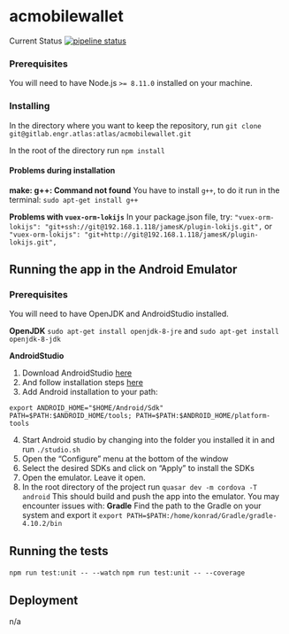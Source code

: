 # acmobilewallet
Current Status
[![pipeline status](http://gitlab.engr.atlas/atlas/acmobilewallet/badges/master/pipeline.svg)](http://gitlab.engr.atlas/atlas/acmobilewallet/commits/develop)

### Prerequisites
You will need to have Node.js `>= 8.11.0` installed on your machine.

### Installing
In the directory where you want to keep the repository, run
```git clone git@gitlab.engr.atlas:atlas/acmobilewallet.git```

In the root of the directory run
```npm install```

#### Problems during installation
**make: g++: Command not found**
You have to install `g++`, to do it run in the terminal:  `sudo apt-get install g++`

**Problems with `vuex-orm-lokijs`**
In your package.json file, try:
`"vuex-orm-lokijs": "git+ssh://git@192.168.1.118/jamesK/plugin-lokijs.git",`
or
`"vuex-orm-lokijs": "git+http://git@192.168.1.118/jamesK/plugin-lokijs.git",`

## Running the app in the Android Emulator

### Prerequisites
You will need to have OpenJDK and AndroidStudio installed.

**OpenJDK**
`sudo apt-get install openjdk-8-jre`
and
`sudo apt-get install openjdk-8-jdk`

**AndroidStudio**
1. Download AndroidStudio [here](https://developer.android.com/studio/)
2. And follow installation steps [here
](https://developer.android.com/studio/install)
3. Add Android installation to your path:
```
export ANDROID_HOME="$HOME/Android/Sdk"
PATH=$PATH:$ANDROID_HOME/tools; PATH=$PATH:$ANDROID_HOME/platform-tools
```
4. Start Android studio by changing into the folder you installed it in and run `./studio.sh`
5. Open the “Configure” menu at the bottom of the window
6. Select the desired SDKs and click on “Apply” to install the SDKs
7. Open the emulator. Leave it open.
8. In the root directory of the project run
`quasar dev -m cordova -T android`
This should build and push the app into the emulator.
You may encounter issues with:
**Gradle**
Find the path to the Gradle on your system and export it
`export PATH=$PATH:/home/konrad/Gradle/gradle-4.10.2/bin`


## Running the tests
`npm run test:unit -- --watch`
`npm run test:unit -- --coverage`

## Deployment

n/a

